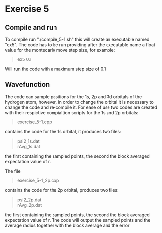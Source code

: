 # Exercise 5
## Compile and run
To compile run "./compile_5-1.sh" this will create an executable named "ex5". The code has to be run providing after the executable name a float value for the montecarlo move step size, for example:

> ex5 0.1

Will run the code with a maximum step size of 0.1

## Wavefunction
The code can sample positions for the 1s, 2p and 3d orbitals of the hydrogen atom, however, in order to change the orbital it is necessary to change the code and re-compile it.
For ease of use two codes are created with their respictive compialtion scripts for the 1s and 2p orbitals:
> exercise_5-1.cpp 

contains the code for the 1s orbital, it produces two files:

> psi2_1s.dat  
> rAvg_1s.dat

the first containing the sampled points, the second the block averaged expectation value of r.

The file
> exercise_5-1_2p.cpp

contains the code for the 2p orbital, produces two files:

> psi2_2p.dat  
> rAvg_2p.dat

the first containing the sampled points, the second the block averaged expectation value of r.
The code will output the sampled points and the average radius together with the block average and the error
